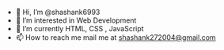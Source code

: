- 👋 Hi, I’m @shashank6993
- 👀 I’m interested in Web Development
- 🌱 I’m currently  HTML, CSS , JavaScript
- 📫 How to reach me mail me at shashank272004@gmail.com

<!---
shashank6993/shashank6993 is a ✨ special ✨ repository because its `README.md` (this file) appears on your GitHub profile.
You can click the Preview link to take a look at your changes.
--->
